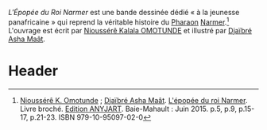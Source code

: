 <!-- TITLE: L'Épopée du Roi Narmer -->
<!-- SUBTITLE: Présentation du livre « L'Épopée du Roi Narmer » -->

*L'Épopée du Roi Narmer* est une bande dessinée dédié « à la jeunesse panafricaine » qui reprend la véritable histoire du [Pharaon](/personnalite/per-aat) [Narmer](/personnalite/Narmer).[^1]
L'ouvrage est écrit par [Nioussérê Kalala OMOTUNDE](/personnalite/nioussere-kalala-omotunde) et illustré par [Djaïbré Asha Maât](/personnalite/djaibre-asha-maat).

# Header


[^1]: [Nioussérê K. Omotunde](/personnalite/nioussere-kalala-omotunde) ; [Djaïbré Asha Maât](/personnalite/djaibre-asha-maat). [L'épopée du roi Narmer](http://www.anyjart.com/lpope-du-roi-narmer-omotunde). Livre broché. [Edition ANYJART](/organisme/anyjart). Baie-Mahault : Juin 2015. p.5, p.9, p.15-17, p.21-23. ISBN 979-10-95097-02-0